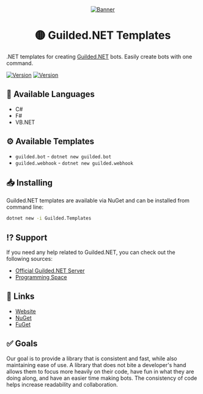 <div align="center">

[![Banner](https://raw.githubusercontent.com/Guilded-NET/Guilded.NET/early-access/assets/Banner.png)](https://github.com/Guilded-NET/Guilded.NET)

# 🟡 Guilded.NET Templates
</div>

.NET templates for creating [Guilded.NET](https://github.com/Guilded-NET/Guilded.NET) bots. Easily create bots with one command.

[![Version](https://img.shields.io/badge/Version-1.2.0-blue?style=for-the-badge)](https://github.com/IdkGoodName/Guilded.NET) [![Version](https://img.shields.io/badge/Version-Release-blue?style=for-the-badge)](https://github.com/Guilded-NET/Guilded.NET)

## 📙 Available Languages
- C#
- F#
- VB.NET

## ⚙️ Available Templates
- `guilded.bot` - `dotnet new guilded.bot`
- `guilded.webhook` - `dotnet new guilded.webhook`

## 📥 Installing

Guilded.NET templates are available via NuGet and can be installed from command line:

```bash
dotnet new -i Guilded.Templates
```

## ⁉️ Support

If you need any help related to Guilded.NET, you can check out the following sources:

- [Official Guilded.NET Server](https://guilded.gg/Guilded-NET)
- [Programming Space](https://guilded.gg/programming)

## 🔗 Links

- [Website](https://guilded-net.github.io/)
- [NuGet](https://www.nuget.org/packages/Guilded.Templates/)
- [FuGet](https://www.fuget.org/packages/Guilded.Templates/)

## ✅ Goals

Our goal is to provide a library that is consistent and fast, while also maintaining ease of use. A library that does not bite a developer's hand allows them to focus more heavily on their code, have fun in what they are doing along, and have an easier time making bots. The consistency of code helps increase readability and collaboration.
